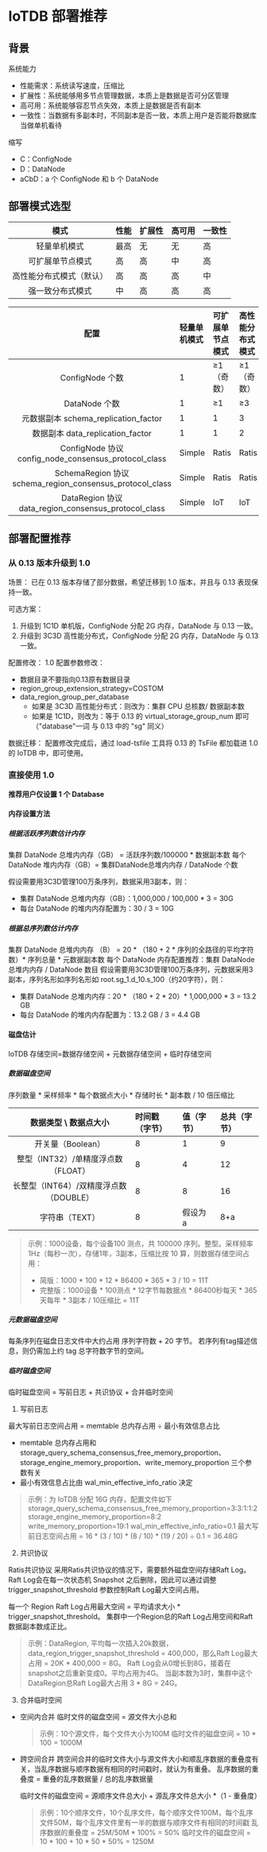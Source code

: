 <!--

    Licensed to the Apache Software Foundation (ASF) under one
    or more contributor license agreements.  See the NOTICE file
    distributed with this work for additional information
    regarding copyright ownership.  The ASF licenses this file
    to you under the Apache License, Version 2.0 (the
    "License"); you may not use this file except in compliance
    with the License.  You may obtain a copy of the License at
    
        http://www.apache.org/licenses/LICENSE-2.0
    
    Unless required by applicable law or agreed to in writing,
    software distributed under the License is distributed on an
    "AS IS" BASIS, WITHOUT WARRANTIES OR CONDITIONS OF ANY
    KIND, either express or implied.  See the License for the
    specific language governing permissions and limitations
    under the License.

-->

# IoTDB 部署推荐
## 背景

系统能力
- 性能需求：系统读写速度，压缩比
- 扩展性：系统能够用多节点管理数据，本质上是数据是否可分区管理
- 高可用：系统能够容忍节点失效，本质上是数据是否有副本
- 一致性：当数据有多副本时，不同副本是否一致，本质上用户是否能将数据库当做单机看待

缩写
- C：ConfigNode
- D：DataNode
- aCbD：a 个 ConfigNode 和 b 个 DataNode

## 部署模式选型

|      模式      | 性能  | 扩展性 | 高可用 | 一致性 |
|:------------:|:----|:----|:----|:----|
|    轻量单机模式    | 最高  | 无   | 无   | 高   |
|   可扩展单节点模式   | 高   | 高   | 中   | 高   |
| 高性能分布式模式（默认） | 高   | 高   | 高   | 中   |
|   强一致分布式模式   | 中   | 高   | 高   | 高   |


|                           配置                           | 轻量单机模式 | 可扩展单节点模式 | 高性能分布式模式 | 强一致分布式模式 |
|:------------------------------------------------------:|:-------|:---------|:---------|:---------|
|                     ConfigNode 个数                      | 1      | ≥1 （奇数）  | ≥1 （奇数）  | ≥1（奇数）   |
|                      DataNode 个数                       | 1      | ≥1       | ≥3       | ≥3       |
|            元数据副本 schema_replication_factor             | 1      | 1        | 3        | 3        |
|              数据副本 data_replication_factor              | 1      | 1        | 2        | 3        |
|   ConfigNode 协议 config_node_consensus_protocol_class   | Simple | Ratis    | Ratis    | Ratis    |
| SchemaRegion 协议 schema_region_consensus_protocol_class | Simple | Ratis    | Ratis    | Ratis    |
|   DataRegion 协议 data_region_consensus_protocol_class   | Simple | IoT      | IoT      | Ratis    |


## 部署配置推荐

### 从 0.13 版本升级到 1.0

场景：
已在 0.13 版本存储了部分数据，希望迁移到 1.0 版本，并且与 0.13 表现保持一致。

可选方案：
1. 升级到 1C1D 单机版，ConfigNode 分配 2G 内存，DataNode 与 0.13 一致。
2. 升级到 3C3D 高性能分布式，ConfigNode 分配 2G 内存，DataNode 与 0.13 一致。

配置修改：
1.0 配置参数修改：
- 数据目录不要指向0.13原有数据目录
- region_group_extension_strategy=COSTOM
- data_region_group_per_database
    - 如果是 3C3D 高性能分布式：则改为：集群 CPU 总核数/ 数据副本数
    - 如果是 1C1D，则改为：等于 0.13 的 virtual_storage_group_num 即可 （"database"一词 与 0.13 中的 "sg" 同义）

数据迁移：
配置修改完成后，通过 load-tsfile 工具将 0.13 的 TsFile 都加载进 1.0 的 IoTDB 中，即可使用。

### 直接使用 1.0

**推荐用户仅设置 1 个 Database**

#### 内存设置方法
##### 根据活跃序列数估计内存

集群 DataNode 总堆内内存（GB） = 活跃序列数/100000 * 数据副本数
每个 DataNode 堆内内存（GB）= 集群DataNode总堆内内存 / DataNode 个数

假设需要用3C3D管理100万条序列，数据采用3副本，则：
- 集群 DataNode 总堆内内存（GB）：1,000,000 / 100,000 * 3 = 30G
- 每台 DataNode 的堆内内存配置为：30 / 3 = 10G

##### 根据总序列数估计内存
  
集群 DataNode 总堆内内存 （B） = 20 * （180 + 2 * 序列的全路径的平均字符数）* 序列总量 * 元数据副本数
每个 DataNode 内存配置推荐：集群 DataNode 总堆内内存 / DataNode 数目
假设需要用3C3D管理100万条序列，元数据采用3副本，序列名形如序列名形如 root.sg_1.d_10.s_100（约20字符），则：
- 集群 DataNode 总堆内内存：20 * （180 + 2 * 20）* 1,000,000 * 3 = 13.2 GB
- 每台 DataNode 的堆内内存配置为：13.2 GB / 3 = 4.4 GB

#### 磁盘估计

IoTDB 存储空间=数据存储空间 + 元数据存储空间 + 临时存储空间

##### 数据磁盘空间

序列数量 * 采样频率 * 每个数据点大小 * 存储时长 * 副本数 /  10 倍压缩比

|       数据类型 \ 数据点大小        | 时间戳（字节） | 值（字节） | 总共（字节） |
|:-------------------------:|:--------|:------|:-------|
|       开关量（Boolean）        | 8       | 1     | 9      |
|  整型（INT32）/单精度浮点数（FLOAT）  | 8       | 4     | 12     |
| 长整型（INT64）/双精度浮点数（DOUBLE） | 8       | 8     | 16     |
|         字符串（TEXT）         | 8       | 假设为 a | 8+a    | 


> 示例：1000设备，每个设备100 测点，共 100000 序列。整型。采样频率1Hz（每秒一次），存储1年，3副本，压缩比按 10 算，则数据存储空间占用： 
>  * 简版：1000 * 100 * 12 * 86400 * 365 * 3 / 10 = 11T 
>  * 完整版：1000设备 * 100测点 * 12字节每数据点 * 86400秒每天 * 365天每年 * 3副本 / 10压缩比 = 11T

##### 元数据磁盘空间

每条序列在磁盘日志文件中大约占用 序列字符数 + 20 字节。
若序列有tag描述信息，则仍需加上约 tag 总字符数字节的空间。

##### 临时磁盘空间

临时磁盘空间 = 写前日志 + 共识协议 + 合并临时空间

1. 写前日志

最大写前日志空间占用 = memtable 总内存占用 ÷ 最小有效信息占比
- memtable 总内存占用和 storage_query_schema_consensus_free_memory_proportion、storage_engine_memory_proportion、write_memory_proportion 三个参数有关
- 最小有效信息占比由 wal_min_effective_info_ratio 决定
  
> 示例：为 IoTDB 分配 16G 内存，配置文件如下
  storage_query_schema_consensus_free_memory_proportion=3:3:1:1:2
  storage_engine_memory_proportion=8:2
  write_memory_proportion=19:1
  wal_min_effective_info_ratio=0.1
  最大写前日志空间占用 = 16 * (3 / 10) * (8 / 10) * (19 / 20)  ÷ 0.1 = 36.48G

2. 共识协议

Ratis共识协议
采用Ratis共识协议的情况下，需要额外磁盘空间存储Raft Log。Raft Log会在每一次状态机 Snapshot 之后删除，因此可以通过调整 trigger_snapshot_threshold 参数控制Raft Log最大空间占用。

每一个 Region Raft Log占用最大空间 = 平均请求大小 * trigger_snapshot_threshold。
集群中一个Region总的Raft Log占用空间和Raft数据副本数成正比。

> 示例：DataRegion, 平均每一次插入20k数据，data_region_trigger_snapshot_threshold = 400,000，那么Raft Log最大占用 = 20K * 400,000 = 8G。
Raft Log会从0增长到8G，接着在snapshot之后重新变成0。平均占用为4G。
当副本数为3时，集群中这个DataRegion总Raft Log最大占用 3 * 8G = 24G。

3. 合并临时空间

 - 空间内合并
   临时文件的磁盘空间 = 源文件大小总和
   
   > 示例：10个源文件，每个文件大小为100M
   > 临时文件的磁盘空间 = 10 * 100 = 1000M


 - 跨空间合并
   跨空间合并的临时文件大小与源文件大小和顺乱序数据的重叠度有关，当乱序数据与顺序数据有相同的时间戳时，就认为有重叠。
   乱序数据的重叠度 = 重叠的乱序数据量 / 总的乱序数据量

   临时文件的磁盘空间 = 源顺序文件总大小 + 源乱序文件总大小 *（1 - 重叠度）
   > 示例：10个顺序文件，10个乱序文件，每个顺序文件100M，每个乱序文件50M，每个乱序文件里有一半的数据与顺序文件有相同的时间戳 
   > 乱序数据的重叠度 = 25M/50M * 100% = 50% 
   > 临时文件的磁盘空间 = 10 * 100 + 10 * 50 * 50% = 1250M


